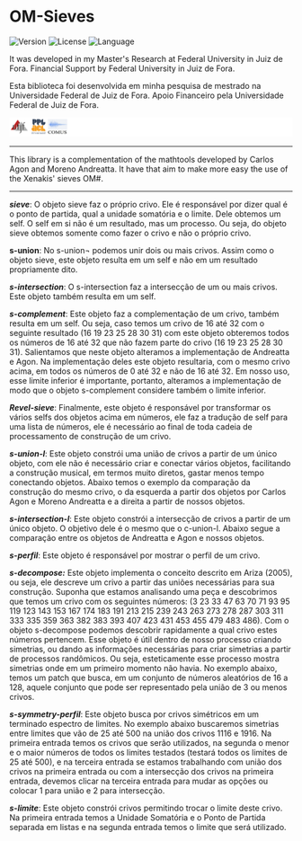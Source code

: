 # OM-Sieves

![Version](https://img.shields.io/badge/version-BETA-green.svg?style=flat-square) ![License](https://img.shields.io/badge/license-GPL3-blue.svg?style=flat-square) ![Language](https://img.shields.io/badge/language-Lisp-yellow.svg?style=flat-square) 

It was developed in my Master's Research at Federal University in Juiz de Fora. Financial Support by Federal University in Juiz de Fora.

Esta biblioteca foi desenvolvida em minha pesquisa de mestrado na Universidade Federal de Juiz de Fora. Apoio Financeiro pela Universidade Federal de Juiz de Fora.


![UFJF](https://github.com/charlesneimog/OM-Sieves/blob/master/Imagens/logo.png)

------

This library is a complementation of the mathtools developed by Carlos Agon and Moreno Andreatta. It have that aim to make more easy the use of the Xenakis' sieves OM#.

------


_**sieve**_: O objeto sieve faz o próprio crivo. Ele é responsável por dizer qual é o ponto de partida, qual a unidade somatória e o limite. Dele obtemos um self. O self em si não é um resultado, mas um processo. Ou seja, do objeto sieve obtemos somente como fazer o crivo e não o próprio crivo.

__s-union__: No s-union¬ podemos unir dois ou mais crivos. Assim como o objeto sieve¸ este objeto resulta em um self e não em um resultado propriamente dito.

**_s-intersection_**: O s-intersection faz a intersecção de um ou mais crivos. Este objeto também resulta em um self.

**_s-complement_**: Este objeto faz a complementação de um crivo, também resulta em um self. Ou seja, caso temos um crivo de 16 até 32 com o seguinte resultado (16 19 23 25 28 30 31) com este objeto obteremos todos os números de 16 até 32 que não fazem parte do crivo (16 19 23 25 28 30 31). Salientamos que neste objeto alteramos a implementação de Andreatta e Agon. Na implementação deles este objeto resultaria, com o mesmo crivo acima, em todos os números de 0 até 32 e não de 16 até 32. Em nosso uso, esse limite inferior é importante, portanto, alteramos a implementação de modo que o objeto s-complement considere também o limite inferior.

**_Revel-sieve_**: Finalmente, este objeto é responsável por transformar os vários selfs dos objetos acima em números, ele faz a tradução de self para uma lista de números, ele é necessário ao final de toda cadeia de processamento de construção de um crivo.

_**s-union-l**_: Este objeto constrói uma união de crivos a partir de um único objeto, com ele não é necessário criar e conectar vários objetos, facilitando a construção musical, em termos muito diretos, gastar menos tempo conectando objetos. Abaixo temos o exemplo da comparação da construção do mesmo crivo, o da esquerda a partir dos objetos por Carlos Agon e Moreno Andreatta e a direita a partir de nossos objetos.


_**s-intersection-l**_: Este objeto constrói a intersecção de crivos a partir de um único objeto. O objetivo dele é o mesmo que o c-union-l. Abaixo segue a comparação entre os objetos de Andreatta e Agon e nossos objetos.

_**s-perfil**_: Este objeto é responsável por mostrar o perfil de um crivo.

_**s-decompose:**_ Este objeto implementa o conceito descrito em Ariza (2005), ou seja, ele descreve um crivo a partir das uniões necessárias para sua construção. Suponha que estamos analisando uma peça e descobrimos que temos um crivo com os seguintes números: (3 23 33 47 63 70 71 93 95 119 123 143 153 167 174 183 191 213 215 239 243 263 273 278 287 303 311 333 335 359 363 382 383 393 407 423 431 453 455 479 483 486). Com o objeto s-decompose podemos descobrir rapidamente a qual crivo estes números pertencem. 
Esse objeto é útil dentro de nosso processo criando simetrias, ou dando as informações necessárias para criar simetrias a partir de processos randômicos. Ou seja, esteticamente esse processo mostra simetrias onde em um primeiro momento não havia. No exemplo abaixo, temos um patch que busca, em um conjunto de números aleatórios de 16 a 128, aquele conjunto que pode ser representado pela união de 3 ou menos crivos. 

_**s-symmetry-perfil**_: Este objeto busca por crivos simétricos em um terminado espectro de limites. No exemplo abaixo buscaremos simetrias entre limites que vão de 25 até 500 na união dos crivos 1116 e 1916. Na primeira entrada temos os crivos que serão utilizados, na segunda o menor e o maior números de todos os limites testados (testará todos os limites de 25 até 500), e na terceira entrada se estamos trabalhando com união dos crivos na primeira entrada ou com a intersecção dos crivos na primeira entrada, devemos clicar na terceira entrada para mudar as opções ou colocar 1 para união e 2 para intersecção. 
 
_**s-limite**_: Este objeto constrói crivos permitindo trocar o limite deste crivo. Na primeira entrada temos a Unidade Somatória e o Ponto de Partida separada em listas e na segunda entrada temos o limite que será utilizado. 





